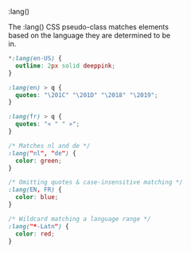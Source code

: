 :lang()

The :lang() CSS pseudo-class matches elements  
based on the language they are determined to be  
in.  

```css
*:lang(en-US) {
  outline: 2px solid deeppink;
}

:lang(en) > q {
  quotes: "\201C" "\201D" "\2018" "\2019";
}

:lang(fr) > q {
  quotes: "« " " »";
}

/* Matches nl and de */
:lang("nl", "de") {
  color: green;
}

/* Omitting quotes & case-insensitive matching */
:lang(EN, FR) {
  color: blue;
}

/* Wildcard matching a language range */
:lang("*-Latn") {
  color: red;
}
```
